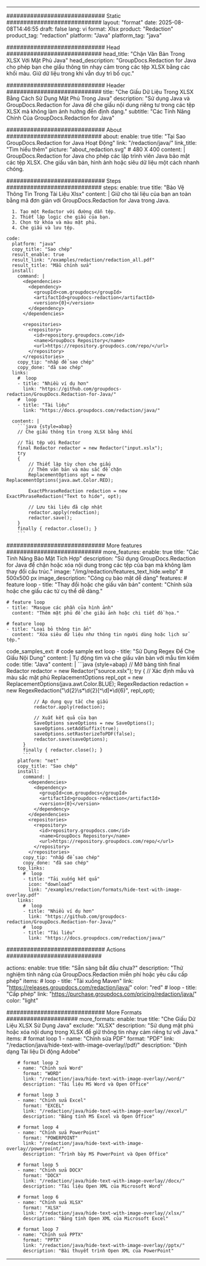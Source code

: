 
---
############################# Static ############################
layout: "format"
date:  2025-08-08T14:46:55
draft: false
lang: vi
format: Xlsx
product: "Redaction"
product_tag: "redaction"
platform: "Java"
platform_tag: "java"

############################# Head ############################
head_title: "Chặn Văn Bản Trong XLSX Với Mặt Phủ Java"
head_description: "GroupDocs.Redaction for Java cho phép bạn che giấu thông tin nhạy cảm trong các tệp XLSX bằng các khối màu. Giữ dữ liệu trong khi vẫn duy trì bố cục."

############################# Header ############################
title: "Che Giấu Dữ Liệu Trong XLSX Bằng Cách Sử Dụng Mặt Phủ Trong Java" 
description: "Sử dụng Java và GroupDocs.Redaction for Java để che giấu nội dung riêng tư trong các tệp XLSX mà không làm ảnh hưởng đến định dạng."
subtitle: "Các Tính Năng Chính Của GroupDocs.Redaction for Java" 

############################# About ############################
about:
    enable: true
    title: "Tại Sao GroupDocs.Redaction for Java Hoạt Động"
    link: "/redaction/java/"
    link_title: "Tìm hiểu thêm"
    picture: "about_redaction.svg" # 480 X 400
    content: |
       GroupDocs.Redaction for Java cho phép các lập trình viên Java bảo mật các tệp XLSX. Che giấu văn bản, hình ảnh hoặc siêu dữ liệu một cách nhanh chóng.

############################# Steps ############################
steps:
    enable: true
    title: "Bảo Vệ Thông Tin Trong Tài Liệu Xlsx"
    content: |
      Giữ cho tài liệu của bạn an toàn bằng mã đơn giản với GroupDocs.Redaction for Java trong Java.
      
      1. Tạo một Redactor với đường dẫn tệp.
      2. Thiết lập logic che giấu của bạn.
      3. Chọn từ khóa và màu mặt phủ.
      4. Che giấu và lưu tệp.
   
    code:
      platform: "java"
      copy_title: "Sao chép"
      result_enable: true
      result_link: "/examples/redaction/redaction_all.pdf"
      result_title: "Mẫu chỉnh sửa"
      install:
        command: |
          <dependencies>
            <dependency>
              <groupId>com.groupdocs</groupId>
              <artifactId>groupdocs-redaction</artifactId>
              <version>{0}</version>
            </dependency>
          </dependencies>

          <repositories>
            <repository>
              <id>repository.groupdocs.com</id>
              <name>GroupDocs Repository</name>
              <url>https://repository.groupdocs.com/repo/</url>
            </repository>
          </repositories>
        copy_tip: "nhấp để sao chép"
        copy_done: "đã sao chép"
      links:
        #  loop
        - title: "Nhiều ví dụ hơn"
          link: "https://github.com/groupdocs-redaction/GroupDocs.Redaction-for-Java/"
        #  loop
        - title: "Tài liệu"
          link: "https://docs.groupdocs.com/redaction/java/"
          
      content: |
        ```java {style=abap}
        // Che giấu thông tin trong XLSX bằng khối

        // Tải tệp với Redactor
        final Redactor redactor = new Redactor("input.xslx");
        try
        {
            // Thiết lập tùy chọn che giấu
            // Thêm văn bản và màu sắc để chặn
            ReplacementOptions opt = new ReplacementOptions(java.awt.Color.RED);
            
            ExactPhraseRedaction redaction = new ExactPhraseRedaction("Text to hide", opt);

            // Lưu tài liệu đã cập nhật
            redactor.apply(redaction);
            redactor.save();
        }
        finally { redactor.close(); }
        ```            


############################# More features ############################
more_features:
  enable: true
  title: "Các Tính Năng Bảo Mật Tích Hợp"
  description: "Sử dụng GroupDocs.Redaction for Java để chặn hoặc xóa nội dung trong các tệp của bạn mà không làm thay đổi cấu trúc."
  image: "/img/redaction/features_text_hide.webp" # 500x500 px
  image_description: "Công cụ bảo mật dễ dàng"
  features:
    # feature loop
    - title: "Thay đổi hoặc che giấu văn bản"
      content: "Chỉnh sửa hoặc che giấu các từ cụ thể dễ dàng."

    # feature loop
    - title: "Masque các phần của hình ảnh"
      content: "Thêm mặt phủ để che giấu ảnh hoặc chi tiết đồ họa."

    # feature loop
    - title: "Loại bỏ thông tin ẩn"
      content: "Xóa siêu dữ liệu như thông tin người dùng hoặc lịch sử tệp."
      
  code_samples_ext:
    # code sample ext loop
    - title: "Sử Dụng Regex Để Che Giấu Nội Dung"
      content: |
        Tự động tìm và che giấu văn bản với mẫu tìm kiếm
      code:
        title: "Java"
        content: |
          ```java {style=abap}
          //  Mở bảng tính
          final Redactor redactor = new Redactor("source.xslx");
          try
          {
              // Xác định mẫu và màu sắc mặt phủ
              ReplacementOptions repl_opt = new ReplacementOptions(java.awt.Color.BLUE);
              RegexRedaction redaction = new RegexRedaction("\\d{2}\\s*\\d{2}[^\\d]*\\d{6}", repl_opt);
              
              // Áp dụng quy tắc che giấu
              redactor.apply(redaction);

              // Xuất kết quả của bạn
              SaveOptions saveOptions = new SaveOptions();
              saveOptions.setAddSuffix(true);
              saveOptions.setRasterizeToPDF(false);
              redactor.save(saveOptions);
          }
          finally { redactor.close(); }
          ```
        platform: "net"
        copy_title: "Sao chép"
        install:
          command: |
            <dependencies>
              <dependency>
                <groupId>com.groupdocs</groupId>
                <artifactId>groupdocs-redaction</artifactId>
                <version>{0}</version>
              </dependency>
            </dependencies>
            <repositories>
              <repository>
                <id>repository.groupdocs.com</id>
                <name>GroupDocs Repository</name>
                <url>https://repository.groupdocs.com/repo/</url>
              </repository>
            </repositories>
          copy_tip: "nhấp để sao chép"
          copy_done: "đã sao chép"
        top_links:
          #  loop
          - title: "Tải xuống kết quả"
            icon: "download"
            link: "/examples/redaction/formats/hide-text-with-image-overlay.pdf"
        links:
          #  loop
          - title: "Nhiều ví dụ hơn"
            link: "https://github.com/groupdocs-redaction/GroupDocs.Redaction-for-Java/"
          #  loop
          - title: "Tài liệu"
            link: "https://docs.groupdocs.com/redaction/java/"


############################# Actions ############################

actions:
  enable: true
  title: "Sẵn sàng bắt đầu chưa?"
  description: "Thử nghiệm tính năng của GroupDocs.Redaction miễn phí hoặc yêu cầu cấp phép"
  items:
    #  loop
    - title: "Tải xuống Maven"
      link: "https://releases.groupdocs.com/redaction/java/"
      color: "red"
        #  loop
    - title: "Cấp phép"
      link: "https://purchase.groupdocs.com/pricing/redaction/java/"
      color: "light"


############################# More Formats #####################
more_formats:
    enable: true
    title: "Che Giấu Dữ Liệu XLSX Sử Dụng Java"
    exclude: "XLSX"
    description: "Sử dụng mặt phủ hoặc xóa nội dung trong XLSX để giữ thông tin nhạy cảm riêng tư với Java."
    items: 
        # format loop 1
        - name: "Chỉnh sửa PDF"
          format: "PDF"
          link: "/redaction/java/hide-text-with-image-overlay//pdf/"
          description: "Định dạng Tài liệu Di động Adobe"

        # format loop 2
        - name: "Chỉnh sửa Word"
          format: "WORD"
          link: "/redaction/java/hide-text-with-image-overlay//word/"
          description: "Tài liệu MS Word và Open Office"
          
        # format loop 3
        - name: "Chỉnh sửa Excel"
          format: "EXCEL"
          link: "/redaction/java/hide-text-with-image-overlay//excel/"
          description: "Bảng tính MS Excel và Open Office"

        # format loop 4
        - name: "Chỉnh sửa PowerPoint"
          format: "POWERPOINT"
          link: "/redaction/java/hide-text-with-image-overlay//powerpoint/"
          description: "Trình bày MS PowerPoint và Open Office"

        # format loop 5
        - name: "Chỉnh sửa DOCX"
          format: "DOCX"
          link: "/redaction/java/hide-text-with-image-overlay//docx/"
          description: "Tài liệu Open XML của Microsoft Word"
          
        # format loop 6
        - name: "Chỉnh sửa XLSX"
          format: "XLSX"
          link: "/redaction/java/hide-text-with-image-overlay//xlsx/"
          description: "Bảng tính Open XML của Microsoft Excel"
          
        # format loop 7
        - name: "Chỉnh sửa PPTX"
          format: "PPTX"
          link: "/redaction/java/hide-text-with-image-overlay//pptx/"
          description: "Bài thuyết trình Open XML của PowerPoint"


---